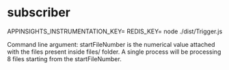 # subscriber
APPINSIGHTS_INSTRUMENTATION_KEY=<AppInsightKey> REDIS_KEY=<RedisPWD>  node ./dist/Trigger.js <startFileNumber> 
  
  Command line argument:
  startFileNumber is the numerical value attached with the files present inside files/ folder. A single process will be processing 8 files starting from the startFileNumber.
